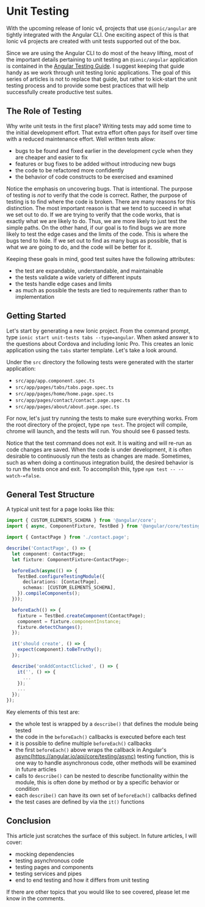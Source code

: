 # Unit Testing

With the upcoming release of Ionic v4, projects that use `@ionic/angular` are tightly integrated with the Angular CLI. One exciting aspect of this is that Ionic v4 projects are created with unit tests supported out of the box.

Since we are using the Angular CLI to do most of the heavy lifting, most of the important details pertaining to unit testing an `@ionic/angular` application is contained in the <a href="https://angular.io/guide/testing" target="_blank">Angular Testing Guide</a>. I suggest keeping that guide handy as we work through unit testing Ionic applications. The goal of this series of articles is not to replace that guide, but rather to kick-start the unit testing process and to provide some best practices that will help successfully create productive test suites.

## The Role of Testing

Why write unit tests in the first place? Writing tests may add some time to the initial development effort. That extra effort often pays for itself over time with a reduced maintenance effort. Well written tests allow:

* bugs to be found and fixed earlier in the development cycle when they are cheaper and easier to fix
* features or bug fixes to be added without introducing new bugs
* the code to be refactored more confidently
* the behavior of code constructs to be exercised and examined

Notice the emphasis on uncovering bugs. That is intentional. The purpose of testing is *not* to verify that the code is correct. Rather, the purpose of testing is to find where the code is broken. There are many reasons for this distinction. The most important reason is that we tend to succeed in what we set out to do. If we are trying to verify that the code works, that is exactly what we are likely to do. Thus, we are more likely to just test the simple paths. On the other hand, if our goal is to find bugs we are more likely to test the edge cases and the limits of the code. This is where the bugs tend to hide. If we set out to find as many bugs as possible, that is what we are going to do, and the code will be better for it.

Keeping these goals in mind, good test suites have the following attributes:

* the test are expandable, understandable, and maintainable
* the tests validate a wide variety of different inputs 
* the tests handle edge cases and limits
* as much as possible the tests are tied to requirements rather than to implementation

## Getting Started

Let's start by generating a new Ionic project. From the command prompt, type `ionic start unit-tests tabs --type=angular`. When asked answer `N` to the questions about Cordova and including Ionic Pro. This creates an Ionic application using the `tabs` starter template. Let's take a look around.

Under the `src` directory the following tests were generated with the starter application:

* `src/app/app.component.spec.ts`
* `src/app/pages/tabs/tabs.page.spec.ts`
* `src/app/pages/home/home.page.spec.ts`
* `src/app/pages/contact/contact.page.spec.ts`
* `src/app/pages/about/about.page.spec.ts`

For now, let's just try running the tests to make sure everything works. From the root directory of the project, type `npm test`. The project will compile, chrome will launch, and the tests will run. You should see 6 passed tests.

Notice that the test command does not exit. It is waiting and will re-run as code changes are saved. When the code is under development, it is often desirable to continuously run the tests as changes are made. Sometimes, such as when doing a continuous integration build, the desired behavior is to run the tests once and exit. To accomplish this, type `npm test -- --watch-=false`.

## General Test Structure

A typical unit test for a page looks like this:

```typescript
import { CUSTOM_ELEMENTS_SCHEMA } from '@angular/core';
import { async, ComponentFixture, TestBed } from '@angular/core/testing';

import { ContactPage } from './contact.page';

describe('ContactPage', () => {
  let component: ContactPage;
  let fixture: ComponentFixture<ContactPage>;

  beforeEach(async(() => {
    TestBed.configureTestingModule({
      declarations: [ContactPage],
      schemas: [CUSTOM_ELEMENTS_SCHEMA],
    }).compileComponents();
  }));

  beforeEach(() => {
    fixture = TestBed.createComponent(ContactPage);
    component = fixture.componentInstance;
    fixture.detectChanges();
  });

  it('should create', () => {
    expect(component).toBeTruthy();
  });

  describe('onAddContactClicked', () => {
    it('', () => {
      ...
    });
    ...
  });
});
```

Key elements of this test are:

* the whole test is wrapped by a `describe()` that defines the module being tested
* the code in the `beforeEach()` callbacks is executed before each test
* it is possible to define multiple `beforeEach()` callbacks
* the first `beforeEach()` above wraps the callback in Angular's [async(https://angular.io/api/core/testing/async)]() testing function, this is one way to handle asynchronous code, other methods will be examined in future articles
* calls to `describe()` can be nested to describe functionality within the module, this is often done by method or by a specific behavior or condition
* each `describe()` can have its own set of `beforeEach()` callbacks defined
* the test cases are defined by via the `it()` functions

## Conclusion

This article just scratches the surface of this subject. In future articles, I will cover:

* mocking dependencies
* testing asynchronous code
* testing pages and components
* testing services and pipes
* end to end testing and how it differs from unit testing

If there are other topics that you would like to see covered, please let me know in the comments.